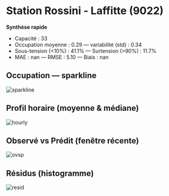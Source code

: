 # Station Rossini - Laffitte (9022)

**Synthèse rapide**
- Capacité : 33
- Occupation moyenne : 0.29 — variabilité (std) : 0.34
- Sous-tension (<10%) : 41.1% — Surtension (>90%) : 11.7%
- MAE : nan — RMSE : 5.10 — Biais : nan

## Occupation — sparkline
![sparkline](/assets/figs/stations/9022/sparkline.png)

## Profil horaire (moyenne & médiane)
![hourly](/assets/figs/stations/9022/hourly.png)

## Observé vs Prédit (fenêtre récente)
![ovsp](/assets/figs/stations/9022/obs_vs_pred.png)

## Résidus (histogramme)
![resid](/assets/figs/stations/9022/residual_hist.png)